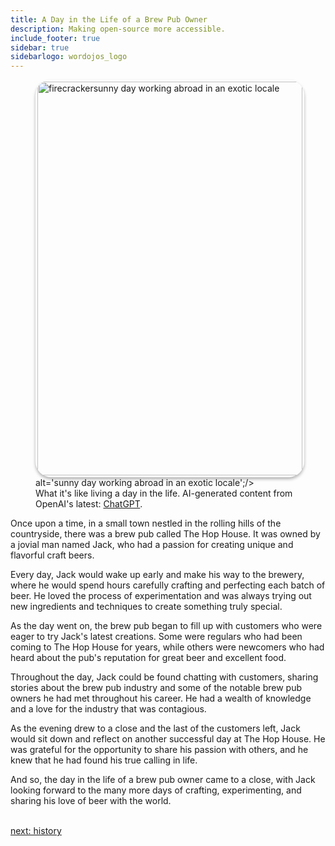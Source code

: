```yaml
---
title: A Day in the Life of a Brew Pub Owner 
description: Making open-source more accessible.
include_footer: true
sidebar: true
sidebarlogo: wordojos_logo
---
```

<figure>
    <img src='/uploads/a-day-in-the-life.jpg' style="width: 100%;height: 630px;padding: 3px; box-shadow: 0 3px 5px rgba(0,0,0,.3);border-radius: 25px;overflow: hidden;border: none;" align="middle"; alt='firecrackersunny day working abroad in an exotic locale';/> alt='sunny day working abroad in an exotic locale';/>
    <figcaption>What it's like living a day in the life.  AI-generated content from OpenAI's latest: <a href="https://openai.com/blog/chatgpt/" >ChatGPT</a>.</figcaption>
</figure>
<p>
Once upon a time, in a small town nestled in the rolling hills of the countryside, there was a brew pub called The Hop House. It was owned by a jovial man named Jack, who had a passion for creating unique and flavorful craft beers.

Every day, Jack would wake up early and make his way to the brewery, where he would spend hours carefully crafting and perfecting each batch of beer. He loved the process of experimentation and was always trying out new ingredients and techniques to create something truly special.

As the day went on, the brew pub began to fill up with customers who were eager to try Jack's latest creations. Some were regulars who had been coming to The Hop House for years, while others were newcomers who had heard about the pub's reputation for great beer and excellent food.

Throughout the day, Jack could be found chatting with customers, sharing stories about the brew pub industry and some of the notable brew pub owners he had met throughout his career. He had a wealth of knowledge and a love for the industry that was contagious.

As the evening drew to a close and the last of the customers left, Jack would sit down and reflect on another successful day at The Hop House. He was grateful for the opportunity to share his passion with others, and he knew that he had found his true calling in life.

And so, the day in the life of a brew pub owner came to a close, with Jack looking forward to the many more days of crafting, experimenting, and sharing his love of beer with the world.

<br>
<a href="https://workdojos.com/brewpub/history">next: history</a>
<br>
</p>